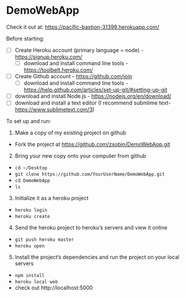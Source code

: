 # DemoWebApp

Check it out at: https://pacific-bastion-31399.herokuapp.com/

Before starting:
- [ ] Create Heroku account (primary language = node) - https://signup.heroku.com/
  - [ ] download and install command line tools - https://toolbelt.heroku.com/
- [ ] Create Github account - https://github.com/join
  - [ ] download and install command line tools - https://help.github.com/articles/set-up-git/#setting-up-git
- [ ] download and install Node.js - https://nodejs.org/en/download/
- [ ] download and install a text editor (I recommend submlime text- https://www.sublimetext.com/3)

To set up and run:

1. Make a copy of my existing project on github
  - Fork the project at https://github.com/zsobin/DemoWebApp.git

2. Bring your new copy onto your computer from github 
  - `cd ~/Desktop`
  - `git clone https://github.com/YourUserName/DemoWebApp.git`
  - `cd DemoWebApp`
  - `ls`

3. Initialize it as a heroku project
  - `heroku login`
  - `heroku create`

4. Send the heroku project to heroku’s servers and view it online
  - `git push heroku master`
  - `heroku open`

5. Install the project’s dependencies and run the project on your local servers
  - `npm install`
  - `heroku local web`
  - check out http://localhost:5000
